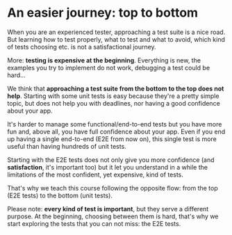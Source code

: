 # An easier journey: top to bottom

When you are an experienced tester, approaching a test suite is a nice road. But learning how to test properly, what to test and what to avoid, which kind of tests choosing etc. is not a satisfactional journey.

More: **testing is expensive at the beginning**. Everything is new, the examples you try to implement do not work, debugging a test could be hard...

We think that **approaching a test suite from the bottom to the top does not help**. Starting with some unit tests is easy because they're a pretty simple topic, but does not help you with deadlines, nor having a good confidence about your app.

It's harder to manage some functional/end-to-end tests but you have more fun and, above all, you have full confidence about your app. Even if you end up having a single end-to-end (E2E from now on), this single test is more useful than having hundreds of unit tests.

Starting with the E2E tests does not only give you more confidence (and **satisfaction**, it's important too) but it let you understand in a while the limitations of the most confident, yet expensive, kind of tests.

That's why we teach this course following the opposite flow: from the top (E2E tests) to the bottom (unit tests).

Please note: **every kind of test is important**, but they serve a different purpose. At the beginning, choosing between them is hard, that's why we start exploring the tests that you can not miss: the E2E tests.
